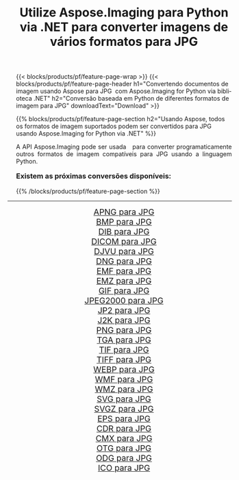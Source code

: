 ﻿---
title: Utilize Aspose.Imaging para Python via .NET para converter imagens de vários formatos para JPG 
weight: 3920
url: /pt/python-net/conversion/to/jpg/ 
lang: pt
langdirlevel: 2
locales: zh-hans,ja,it,ru,de,es,fr,nl,id,lt,pl,pt,vi,tr,ko,zh-hant,ar,hi,th,sv,cs,uk,he
description: Você pode usar Aspose.Imaging para Python via biblioteca .NET para converter de uma variedade de formatos para JPG
---

{{< blocks/products/pf/feature-page-wrap >}}
{{< blocks/products/pf/feature-page-header h1="Convertendo documentos de imagem usando Aspose para JPG  com Aspose.Imaging for Python via biblioteca .NET" h2="Conversão baseada em Python de diferentes formatos de imagem para JPG" downloadText="Download" >}}


{{% blocks/products/pf/feature-page-section  h2="Usando Aspose, todos os formatos de imagem suportados podem ser convertidos para JPG usando Aspose.Imaging for Python via .NET" %}}
<p align=justify>A API Aspose.Imaging pode ser usada   para converter programaticamente outros formatos de imagem compatíveis para JPG usando a linguagem Python.</p>
<h3 style="margin-top:16px;">
Existem as próximas conversões disponíveis:
</h3>
{{% /blocks/products/pf/feature-page-section %}}
<div class="container-fluid productfamilypage bg-gray">
    <div class="convertypes bg-gray agp-content section">
        <div class="container">
		<hr style="margin-left:-20px;"/>
		<div class="row other-converters" style="gap: 10px;font-size: 19px;text-align:center;">
		    <div class='col-md-3 other-converter remove-lp remove-rp'><a href="/imaging/pt/python-net/conversion/apng-to-jpg/" style="padding:15px;">APNG para JPG</a></div>
<div class='col-md-3 other-converter remove-lp remove-rp'><a href="/imaging/pt/python-net/conversion/bmp-to-jpg/" style="padding:15px;">BMP para JPG</a></div>
<div class='col-md-3 other-converter remove-lp remove-rp'><a href="/imaging/pt/python-net/conversion/dib-to-jpg/" style="padding:15px;">DIB para JPG</a></div>
<div class='col-md-3 other-converter remove-lp remove-rp'><a href="/imaging/pt/python-net/conversion/dicom-to-jpg/" style="padding:15px;">DICOM para JPG</a></div>
<div class='col-md-3 other-converter remove-lp remove-rp'><a href="/imaging/pt/python-net/conversion/djvu-to-jpg/" style="padding:15px;">DJVU para JPG</a></div>
<div class='col-md-3 other-converter remove-lp remove-rp'><a href="/imaging/pt/python-net/conversion/dng-to-jpg/" style="padding:15px;">DNG para JPG</a></div>
<div class='col-md-3 other-converter remove-lp remove-rp'><a href="/imaging/pt/python-net/conversion/emf-to-jpg/" style="padding:15px;">EMF para JPG</a></div>
<div class='col-md-3 other-converter remove-lp remove-rp'><a href="/imaging/pt/python-net/conversion/emz-to-jpg/" style="padding:15px;">EMZ para JPG</a></div>
<div class='col-md-3 other-converter remove-lp remove-rp'><a href="/imaging/pt/python-net/conversion/gif-to-jpg/" style="padding:15px;">GIF para JPG</a></div>
<div class='col-md-3 other-converter remove-lp remove-rp'><a href="/imaging/pt/python-net/conversion/jpeg2000-to-jpg/" style="padding:15px;">JPEG2000 para JPG</a></div>
<div class='col-md-3 other-converter remove-lp remove-rp'><a href="/imaging/pt/python-net/conversion/jp2-to-jpg/" style="padding:15px;">JP2 para JPG</a></div>
<div class='col-md-3 other-converter remove-lp remove-rp'><a href="/imaging/pt/python-net/conversion/j2k-to-jpg/" style="padding:15px;">J2K para JPG</a></div>
<div class='col-md-3 other-converter remove-lp remove-rp'><a href="/imaging/pt/python-net/conversion/png-to-jpg/" style="padding:15px;">PNG para JPG</a></div>
<div class='col-md-3 other-converter remove-lp remove-rp'><a href="/imaging/pt/python-net/conversion/tga-to-jpg/" style="padding:15px;">TGA para JPG</a></div>
<div class='col-md-3 other-converter remove-lp remove-rp'><a href="/imaging/pt/python-net/conversion/tif-to-jpg/" style="padding:15px;">TIF para JPG</a></div>
<div class='col-md-3 other-converter remove-lp remove-rp'><a href="/imaging/pt/python-net/conversion/tiff-to-jpg/" style="padding:15px;">TIFF para JPG</a></div>
<div class='col-md-3 other-converter remove-lp remove-rp'><a href="/imaging/pt/python-net/conversion/webp-to-jpg/" style="padding:15px;">WEBP para JPG</a></div>
<div class='col-md-3 other-converter remove-lp remove-rp'><a href="/imaging/pt/python-net/conversion/wmf-to-jpg/" style="padding:15px;">WMF para JPG</a></div>
<div class='col-md-3 other-converter remove-lp remove-rp'><a href="/imaging/pt/python-net/conversion/wmz-to-jpg/" style="padding:15px;">WMZ para JPG</a></div>
<div class='col-md-3 other-converter remove-lp remove-rp'><a href="/imaging/pt/python-net/conversion/svg-to-jpg/" style="padding:15px;">SVG para JPG</a></div>
<div class='col-md-3 other-converter remove-lp remove-rp'><a href="/imaging/pt/python-net/conversion/svgz-to-jpg/" style="padding:15px;">SVGZ para JPG</a></div>
<div class='col-md-3 other-converter remove-lp remove-rp'><a href="/imaging/pt/python-net/conversion/eps-to-jpg/" style="padding:15px;">EPS para JPG</a></div>
<div class='col-md-3 other-converter remove-lp remove-rp'><a href="/imaging/pt/python-net/conversion/cdr-to-jpg/" style="padding:15px;">CDR para JPG</a></div>
<div class='col-md-3 other-converter remove-lp remove-rp'><a href="/imaging/pt/python-net/conversion/cmx-to-jpg/" style="padding:15px;">CMX para JPG</a></div>
<div class='col-md-3 other-converter remove-lp remove-rp'><a href="/imaging/pt/python-net/conversion/otg-to-jpg/" style="padding:15px;">OTG para JPG</a></div>
<div class='col-md-3 other-converter remove-lp remove-rp'><a href="/imaging/pt/python-net/conversion/odg-to-jpg/" style="padding:15px;">ODG para JPG</a></div>
<div class='col-md-3 other-converter remove-lp remove-rp'><a href="/imaging/pt/python-net/conversion/ico-to-jpg/" style="padding:15px;">ICO para JPG</a></div>
                </div>
        </div>
    </div>
</div>
<br/>

